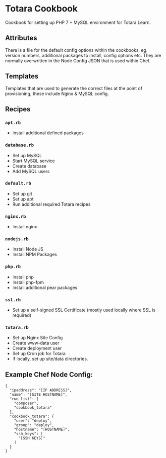 # Totara Cookbook

Cookbook for setting up PHP 7 + MySQL environment for Totara Learn.

## Attributes

There is a file for the default config options within the cookbooks, eg. version numbers, additional packages to install, config options etc. They are normally overwritten in the Node Config JSON that is used within Chef.

## Templates

Templates that are used to generate the correct files at the point of provisioning, these include Nginx & MySQL config.

## Recipes

### `apt.rb`
- Install additional defined packages 

### `database.rb`
- Set up MySQL 
- Start MySQL service
- Create database
- Add MySQL users

### `default.rb`
- Set up git
- Set up apt
- Run additional required Totara recipes

### `nginx.rb`
- Install nginx

### `nodejs.rb`
- Install Node JS
- Install NPM Packages

### `php.rb`
- Install php
- Install php-fpm
- Install additional pear packages

### `ssl.rb`
- Set up a self-signed SSL Certificate (mostly used locally where SSL is required)

### `totara.rb`
- Set up Nginx Site Config
- Create www-data user
- Create deployment user
- Set up Cron job for Totara
- If locally, set up site/data directories.

## Example Chef Node Config:

```
{
  "ipaddress": "[IP ADDRESS]",
  "name": "[SITE HOSTNAME]",
  "run_list": [
    "composer",
    "cookbook_totara"
  ],
  "cookbook_totara": {
    "user": "deploy",
    "group": "deploy",
    "hostname": "[HOSTNAME]",
    "ssh_keys": [
      "[SSH KEYS]"
    ]
  }
}

```
